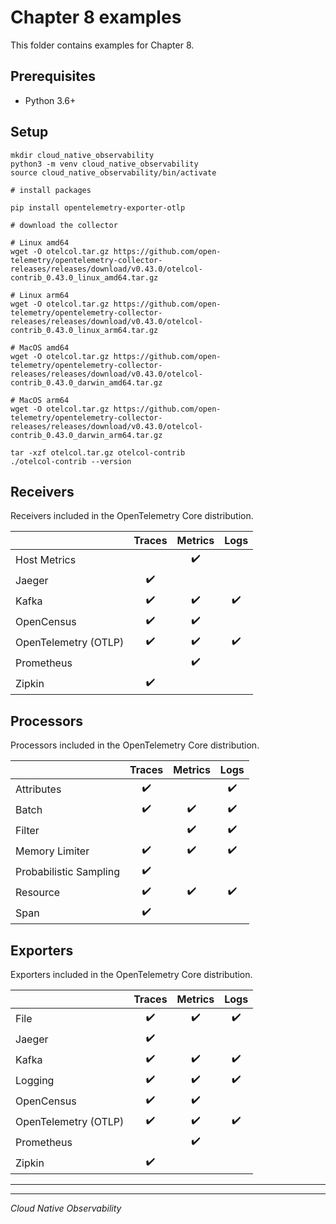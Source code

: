 # Chapter 8 examples

This folder contains examples for Chapter 8.

## Prerequisites

- Python 3.6+

## Setup

```
mkdir cloud_native_observability
python3 -m venv cloud_native_observability
source cloud_native_observability/bin/activate

# install packages

pip install opentelemetry-exporter-otlp

# download the collector

# Linux amd64
wget -O otelcol.tar.gz https://github.com/open-telemetry/opentelemetry-collector-releases/releases/download/v0.43.0/otelcol-contrib_0.43.0_linux_amd64.tar.gz

# Linux arm64
wget -O otelcol.tar.gz https://github.com/open-telemetry/opentelemetry-collector-releases/releases/download/v0.43.0/otelcol-contrib_0.43.0_linux_arm64.tar.gz

# MacOS amd64
wget -O otelcol.tar.gz https://github.com/open-telemetry/opentelemetry-collector-releases/releases/download/v0.43.0/otelcol-contrib_0.43.0_darwin_amd64.tar.gz

# MacOS arm64
wget -O otelcol.tar.gz https://github.com/open-telemetry/opentelemetry-collector-releases/releases/download/v0.43.0/otelcol-contrib_0.43.0_darwin_arm64.tar.gz

tar -xzf otelcol.tar.gz otelcol-contrib
./otelcol-contrib --version
```

## Receivers

Receivers included in the OpenTelemetry Core distribution.

|                      | Traces | Metrics | Logs |
| -------------------- | :----: | :-----: | :--: |
| Host Metrics         |        |   ✔️    |      |
| Jaeger               |   ✔️   |         |      |
| Kafka                |   ✔️   |   ✔️    |  ✔️  |
| OpenCensus           |   ✔️   |   ✔️    |      |
| OpenTelemetry (OTLP) |   ✔️   |   ✔️    |  ✔️  |
| Prometheus           |        |   ✔️    |      |
| Zipkin               |   ✔️   |         |      |

## Processors

Processors included in the OpenTelemetry Core distribution.

|                        | Traces | Metrics | Logs |
| ---------------------- | :----: | :-----: | :--: |
| Attributes             |   ✔️   |         |  ✔️  |
| Batch                  |   ✔️   |   ✔️    |  ✔️  |
| Filter                 |        |   ✔️    |  ✔️  |
| Memory Limiter         |   ✔️   |   ✔️    |  ✔️  |
| Probabilistic Sampling |   ✔️   |         |      |
| Resource               |   ✔️   |   ✔️    |  ✔️  |
| Span                   |   ✔️   |         |      |

## Exporters

Exporters included in the OpenTelemetry Core distribution.

|                      | Traces | Metrics | Logs |
| -------------------- | :----: | :-----: | :--: |
| File                 |   ✔️   |   ✔️    |  ✔️  |
| Jaeger               |   ✔️   |         |      |
| Kafka                |   ✔️   |   ✔️    |  ✔️  |
| Logging              |   ✔️   |   ✔️    |  ✔️  |
| OpenCensus           |   ✔️   |   ✔️    |      |
| OpenTelemetry (OTLP) |   ✔️   |   ✔️    |  ✔️  |
| Prometheus           |        |   ✔️    |      |
| Zipkin               |   ✔️   |         |      |

---

---

_Cloud Native Observability_
